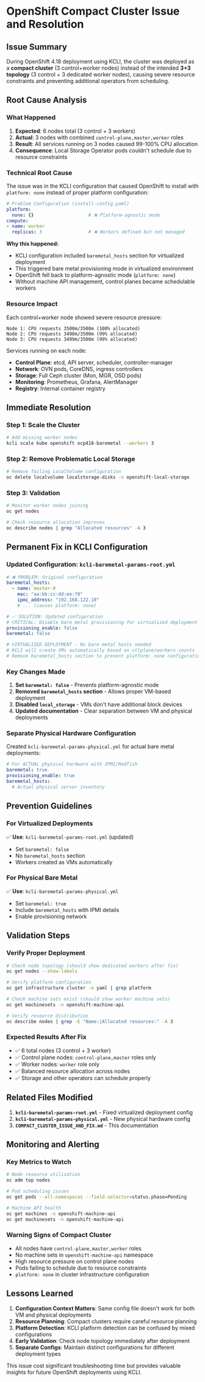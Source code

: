 # OpenShift Compact Cluster Issue and Resolution

## Issue Summary

During OpenShift 4.18 deployment using KCLI, the cluster was deployed as a **compact cluster** (3 control+worker nodes) instead of the intended **3+3 topology** (3 control + 3 dedicated worker nodes), causing severe resource constraints and preventing additional operators from scheduling.

## Root Cause Analysis

### What Happened
1. **Expected**: 6 nodes total (3 control + 3 workers)
2. **Actual**: 3 nodes with combined `control-plane,master,worker` roles
3. **Result**: All services running on 3 nodes caused 99-100% CPU allocation
4. **Consequence**: Local Storage Operator pods couldn't schedule due to resource constraints

### Technical Root Cause

The issue was in the KCLI configuration that caused OpenShift to install with `platform: none` instead of proper platform configuration:

```yaml
# Problem Configuration (install-config.yaml)
platform:
  none: {}                    # ❌ Platform-agnostic mode
compute:
- name: worker
  replicas: 3                 # ❌ Workers defined but not managed
```

**Why this happened:**
- KCLI configuration included `baremetal_hosts` section for virtualized deployment
- This triggered bare metal provisioning mode in virtualized environment
- OpenShift fell back to platform-agnostic mode (`platform: none`)
- Without machine API management, control planes became schedulable workers

### Resource Impact

Each control+worker node showed severe resource pressure:
```
Node 1: CPU requests 3500m/3500m (100% allocated)
Node 2: CPU requests 3498m/3500m (99% allocated)
Node 3: CPU requests 3499m/3500m (99% allocated)
```

Services running on each node:
- **Control Plane**: etcd, API server, scheduler, controller-manager
- **Network**: OVN pods, CoreDNS, ingress controllers
- **Storage**: Full Ceph cluster (Mon, MGR, OSD pods)
- **Monitoring**: Prometheus, Grafana, AlertManager
- **Registry**: Internal container registry

## Immediate Resolution

### Step 1: Scale the Cluster
```bash
# Add missing worker nodes
kcli scale kube openshift ocp418-baremetal --workers 3
```

### Step 2: Remove Problematic Local Storage
```bash
# Remove failing LocalVolume configuration
oc delete localvolume localstorage-disks -n openshift-local-storage
```

### Step 3: Validation
```bash
# Monitor worker nodes joining
oc get nodes

# Check resource allocation improves
oc describe nodes | grep "Allocated resources" -A 3
```

## Permanent Fix in KCLI Configuration

### Updated Configuration: `kcli-baremetal-params-root.yml`

```yaml
# ❌ PROBLEM: Original configuration
baremetal_hosts:
  - name: master-0
    mac: "aa:bb:cc:dd:ee:f0"
    ipmi_address: "192.168.122.10"
    # ... (causes platform: none)

# ✅ SOLUTION: Updated configuration
# CRITICAL: Disable bare metal provisioning for virtualized deployment
provisioning_enable: false
baremetal: false

# VIRTUALIZED DEPLOYMENT - No bare metal hosts needed
# KCLI will create VMs automatically based on ctlplane/workers counts
# Remove baremetal_hosts section to prevent platform: none configuration
```

### Key Changes Made

1. **Set `baremetal: false`** - Prevents platform-agnostic mode
2. **Removed `baremetal_hosts` section** - Allows proper VM-based deployment
3. **Disabled `local_storage`** - VMs don't have additional block devices
4. **Updated documentation** - Clear separation between VM and physical deployments

### Separate Physical Hardware Configuration

Created `kcli-baremetal-params-physical.yml` for actual bare metal deployments:
```yaml
# For ACTUAL physical hardware with IPMI/Redfish
baremetal: true
provisioning_enable: true
baremetal_hosts:
  # Actual physical server inventory
```

## Prevention Guidelines

### For Virtualized Deployments
✅ **Use**: `kcli-baremetal-params-root.yml` (updated)
- Set `baremetal: false`
- No `baremetal_hosts` section
- Workers created as VMs automatically

### For Physical Bare Metal
✅ **Use**: `kcli-baremetal-params-physical.yml`
- Set `baremetal: true`
- Include `baremetal_hosts` with IPMI details
- Enable provisioning network

## Validation Steps

### Verify Proper Deployment
```bash
# Check node topology (should show dedicated workers after fix)
oc get nodes --show-labels

# Verify platform configuration
oc get infrastructure cluster -o yaml | grep platform

# Check machine sets exist (should show worker machine sets)
oc get machinesets -n openshift-machine-api

# Verify resource distribution
oc describe nodes | grep -E "Name:|Allocated resources:" -A 3
```

### Expected Results After Fix
- ✅ 6 total nodes (3 control + 3 worker)
- ✅ Control plane nodes: `control-plane,master` roles only
- ✅ Worker nodes: `worker` role only
- ✅ Balanced resource allocation across nodes
- ✅ Storage and other operators can schedule properly

## Related Files Modified

1. **`kcli-baremetal-params-root.yml`** - Fixed virtualized deployment config
2. **`kcli-baremetal-params-physical.yml`** - New physical hardware config
3. **`COMPACT_CLUSTER_ISSUE_AND_FIX.md`** - This documentation

## Monitoring and Alerting

### Key Metrics to Watch
```bash
# Node resource utilization
oc adm top nodes

# Pod scheduling issues
oc get pods --all-namespaces --field-selector=status.phase=Pending

# Machine API health
oc get machines -n openshift-machine-api
oc get machinesets -n openshift-machine-api
```

### Warning Signs of Compact Cluster
- All nodes have `control-plane,master,worker` roles
- No machine sets in `openshift-machine-api` namespace
- High resource pressure on control plane nodes
- Pods failing to schedule due to resource constraints
- `platform: none` in cluster infrastructure configuration

## Lessons Learned

1. **Configuration Context Matters**: Same config file doesn't work for both VM and physical deployments
2. **Resource Planning**: Compact clusters require careful resource planning
3. **Platform Detection**: KCLI platform detection can be confused by mixed configurations
4. **Early Validation**: Check node topology immediately after deployment
5. **Separate Configs**: Maintain distinct configurations for different deployment types

This issue cost significant troubleshooting time but provides valuable insights for future OpenShift deployments using KCLI.
